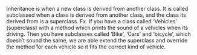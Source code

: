 Inheritance is when a new class is derived from another class. 
It is called subclassed when a class is derived from another class, and the class its derived from is a superclass.
Fx. If you have a class called ‘Vehicles’ (superclass) with a method which prints the sound of a vehicles when its driving. Then you have subclasses called ‘Bike’, ‘Cars’ and ‘bicycle’, which doesn’t sound the same, we are able extend the superclass and override the method for each vehicle so it fits the correct kind of vehicle.  
